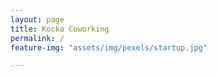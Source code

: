 ```yaml
---
layout: page
title: Kocka Coworking
permalink: /
feature-img: "assets/img/pexels/startup.jpg"

---
```

 